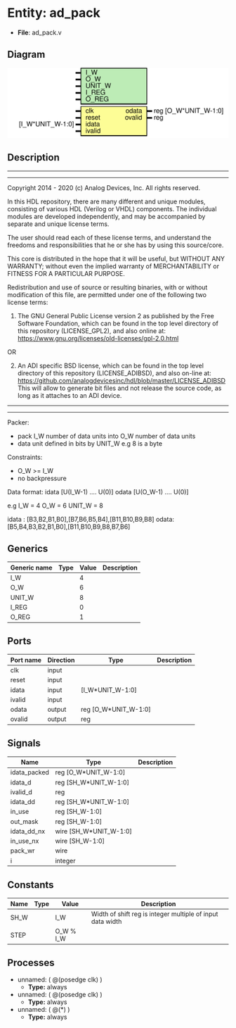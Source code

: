 # Entity: ad_pack

- **File**: ad_pack.v
## Diagram

![Diagram](ad_pack.svg "Diagram")
## Description

 ***************************************************************************
 ***************************************************************************
 Copyright 2014 - 2020 (c) Analog Devices, Inc. All rights reserved.

 In this HDL repository, there are many different and unique modules, consisting
 of various HDL (Verilog or VHDL) components. The individual modules are
 developed independently, and may be accompanied by separate and unique license
 terms.

 The user should read each of these license terms, and understand the
 freedoms and responsibilities that he or she has by using this source/core.

 This core is distributed in the hope that it will be useful, but WITHOUT ANY
 WARRANTY; without even the implied warranty of MERCHANTABILITY or FITNESS FOR
 A PARTICULAR PURPOSE.

 Redistribution and use of source or resulting binaries, with or without modification
 of this file, are permitted under one of the following two license terms:

   1. The GNU General Public License version 2 as published by the
      Free Software Foundation, which can be found in the top level directory
      of this repository (LICENSE_GPL2), and also online at:
      <https://www.gnu.org/licenses/old-licenses/gpl-2.0.html>

 OR

   2. An ADI specific BSD license, which can be found in the top level directory
      of this repository (LICENSE_ADIBSD), and also on-line at:
      https://github.com/analogdevicesinc/hdl/blob/master/LICENSE_ADIBSD
      This will allow to generate bit files and not release the source code,
      as long as it attaches to an ADI device.

 ***************************************************************************
 ***************************************************************************
 Packer:
   - pack I_W number of data units into O_W number of data units
   - data unit defined in bits by UNIT_W e.g 8 is a byte

 Constraints:
   - O_W >= I_W
   - no backpressure

 Data format:
  idata  [U(I_W-1) .... U(0)]
  odata [U(O_W-1) .... U(0)] 

 e.g 
  I_W = 4
  O_W = 6
  UNIT_W = 8

  idata : [B3,B2,B1,B0],[B7,B6,B5,B4],[B11,B10,B9,B8]
  odata:                             [B5,B4,B3,B2,B1,B0],[B11,B10,B9,B8,B7,B6]


## Generics

| Generic name | Type | Value | Description |
| ------------ | ---- | ----- | ----------- |
| I_W          |      | 4     |             |
| O_W          |      | 6     |             |
| UNIT_W       |      | 8     |             |
| I_REG        |      | 0     |             |
| O_REG        |      | 1     |             |
## Ports

| Port name | Direction | Type                 | Description |
| --------- | --------- | -------------------- | ----------- |
| clk       | input     |                      |             |
| reset     | input     |                      |             |
| idata     | input     | [I_W*UNIT_W-1:0]     |             |
| ivalid    | input     |                      |             |
| odata     | output    | reg [O_W*UNIT_W-1:0] |             |
| ovalid    | output    | reg                  |             |
## Signals

| Name         | Type                   | Description |
| ------------ | ---------------------- | ----------- |
| idata_packed | reg [O_W*UNIT_W-1:0]   |             |
| idata_d      | reg [SH_W*UNIT_W-1:0]  |             |
| ivalid_d     | reg                    |             |
| idata_dd     | reg [SH_W*UNIT_W-1:0]  |             |
| in_use       | reg [SH_W-1:0]         |             |
| out_mask     | reg [SH_W-1:0]         |             |
| idata_dd_nx  | wire [SH_W*UNIT_W-1:0] |             |
| in_use_nx    | wire [SH_W-1:0]        |             |
| pack_wr      | wire                   |             |
| i            | integer                |             |
## Constants

| Name | Type | Value     | Description                                                  |
| ---- | ---- | --------- | ------------------------------------------------------------ |
| SH_W |      | I_W       |  Width of shift reg is integer multiple of input data width  |
| STEP |      | O_W % I_W |                                                              |
## Processes
- unnamed: ( @(posedge clk) )
  - **Type:** always
- unnamed: ( @(posedge clk) )
  - **Type:** always
- unnamed: ( @(*) )
  - **Type:** always
